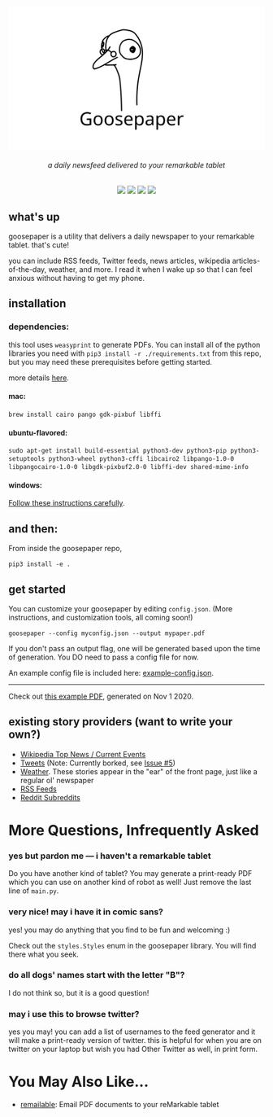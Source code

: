 <p align=center><img align=center src='docs/goose.svg' width=600 /></p>
<h6 align=center>a daily newsfeed delivered to your remarkable tablet</h6>

<p align=center>
  <a href="https://github.com/j6k4m8/goosepaper/" alt="GitHub repo size"><img src="https://img.shields.io/github/repo-size/j6k4m8/goosepaper?style=for-the-badge" /></a>
  <a href="#" alt="GitHub last commit"><img src="https://img.shields.io/github/last-commit/j6k4m8/goosepaper?style=for-the-badge" /></a> 
  <a href="#" alt="This repo is pretty dope."><img src="https://img.shields.io/badge/pretty%20dope-%F0%9F%91%8C-blue?style=for-the-badge" /></a> 
  <a href="#" alt="This repo is licensed under Apache 2.0"><img src="https://img.shields.io/github/license/j6k4m8/goosepaper?style=for-the-badge" /></a>
</p>

## what's up

goosepaper is a utility that delivers a daily newspaper to your remarkable tablet. that's cute!

you can include RSS feeds, Twitter feeds, news articles, wikipedia articles-of-the-day, weather, and more. I read it when I wake up so that I can feel anxious without having to get my phone.

## installation

### dependencies:

this tool uses `weasyprint` to generate PDFs. You can install all of the python libraries you need with `pip3 install -r ./requirements.txt` from this repo, but you may need these prerequisites before getting started.

more details [here](https://weasyprint.readthedocs.io/en/latest/install.html).

#### mac:

```shell
brew install cairo pango gdk-pixbuf libffi
```

#### ubuntu-flavored:

```shell
sudo apt-get install build-essential python3-dev python3-pip python3-setuptools python3-wheel python3-cffi libcairo2 libpango-1.0-0 libpangocairo-1.0-0 libgdk-pixbuf2.0-0 libffi-dev shared-mime-info
```

#### windows:

[Follow these instructions carefully](https://weasyprint.readthedocs.io/en/latest/install.html#windows).

## and then:

From inside the goosepaper repo,

```shell
pip3 install -e .
```

## get started

You can customize your goosepaper by editing `config.json`. (More instructions, and customization tools, all coming soon!)

```shell
goosepaper --config myconfig.json --output mypaper.pdf
```

If you don't pass an output flag, one will be generated based upon the time of generation. You DO need to pass a config file for now.

An example config file is included here: [example-config.json](example-config.json).

---

Check out [this example PDF](https://github.com/j6k4m8/goosepaper/blob/71ee16e91840560fe40234493a02a283cb84083f/docs/Example-Nov-1-2020.pdf), generated on Nov 1 2020.

## existing story providers (want to write your own?)

-   [Wikipedia Top News / Current Events](https://github.com/j6k4m8/goosepaper/blob/71ee16e91840560fe40234493a02a283cb84083f/goosepaper/__init__.py#L112)
-   [Tweets](https://github.com/j6k4m8/goosepaper/blob/71ee16e91840560fe40234493a02a283cb84083f/goosepaper/__init__.py#L154) (Note: Currently borked, see [Issue #5](https://github.com/j6k4m8/goosepaper/issues/5))
-   [Weather](https://github.com/j6k4m8/goosepaper/blob/71ee16e91840560fe40234493a02a283cb84083f/goosepaper/__init__.py#L258). These stories appear in the "ear" of the front page, just like a regular ol' newspaper
-   [RSS Feeds](https://github.com/j6k4m8/goosepaper/blob/71ee16e91840560fe40234493a02a283cb84083f/goosepaper/__init__.py#L283)
-   [Reddit Subreddits](https://github.com/j6k4m8/goosepaper/blob/71ee16e91840560fe40234493a02a283cb84083f/goosepaper/__init__.py#L307)

# More Questions, Infrequently Asked

### yes but pardon me — i haven't a remarkable tablet

Do you have another kind of tablet? You may generate a print-ready PDF which you can use on another kind of robot as well! Just remove the last line of `main.py`.

### very nice! may i have it in comic sans?

yes! you may do anything that you find to be fun and welcoming :)

Check out the `styles.Styles` enum in the goosepaper library. You will find there what you seek.

### do all dogs' names start with the letter "B"?

I do not think so, but it is a good question!

### may i use this to browse twitter?

yes you may! you can add a list of usernames to the feed generator and it will make a print-ready version of twitter. this is helpful for when you are on twitter on your laptop but wish you had Other Twitter as well, in print form.

# You May Also Like...

-   [remailable](https://github.com/j6k4m8/remailable): Email PDF documents to your reMarkable tablet
